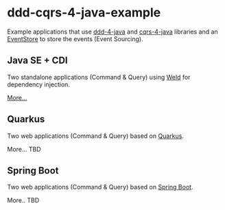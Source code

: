 # ddd-cqrs-4-java-example
Example applications that use [ddd-4-java](https://github.com/fuinorg/ddd-4-java) and [cqrs-4-java](https://github.com/fuinorg/cqrs-4-java) libraries and an [EventStore](https://eventstore.org/) to store the events (Event Sourcing).

## Java SE + CDI
Two standalone applications (Command & Query) using [Weld](https://weld.cdi-spec.org/) for dependency injection.

[More...](java-se-cdi)

## Quarkus
Two web applications (Command & Query) based on [Quarkus](https://quarkus.io/).

More... TBD

## Spring Boot
Two web applications (Command & Query) based on [Spring Boot](https://spring.io/projects/spring-boot/).

More.. TBD
